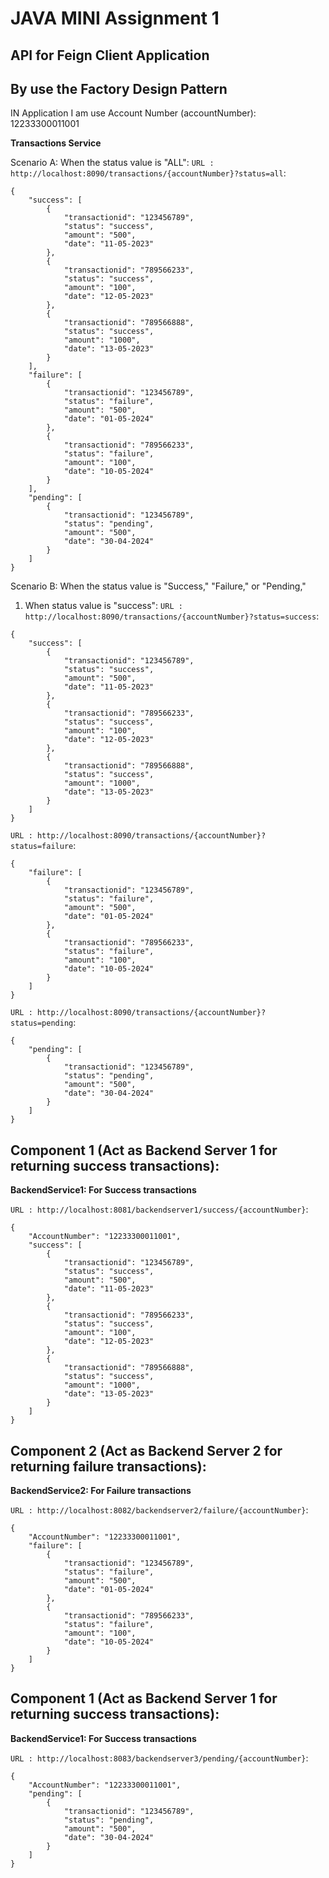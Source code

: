 # JAVA MINI Assignment 1

## API for Feign Client Application 
## By use the Factory Design Pattern


IN Application I am use Account Number (accountNumber): 12233300011001

**Transactions Service** 

Scenario A: When the status value is "ALL":
```URL : http://localhost:8090/transactions/{accountNumber}?status=all```: 
```
{
    "success": [
        {
            "transactionid": "123456789",
            "status": "success",
            "amount": "500",
            "date": "11-05-2023"
        },
        {
            "transactionid": "789566233",
            "status": "success",
            "amount": "100",
            "date": "12-05-2023"
        },
        {
            "transactionid": "789566888",
            "status": "success",
            "amount": "1000",
            "date": "13-05-2023"
        }
    ],
    "failure": [
        {
            "transactionid": "123456789",
            "status": "failure",
            "amount": "500",
            "date": "01-05-2024"
        },
        {
            "transactionid": "789566233",
            "status": "failure",
            "amount": "100",
            "date": "10-05-2024"
        }
    ],
    "pending": [
        {
            "transactionid": "123456789",
            "status": "pending",
            "amount": "500",
            "date": "30-04-2024"
        }
    ]
}

```
Scenario B: When the status value is "Success," "Failure," or "Pending,"

1. When status value is "success":
```URL : http://localhost:8090/transactions/{accountNumber}?status=success```: 

```
{
    "success": [
        {
            "transactionid": "123456789",
            "status": "success",
            "amount": "500",
            "date": "11-05-2023"
        },
        {
            "transactionid": "789566233",
            "status": "success",
            "amount": "100",
            "date": "12-05-2023"
        },
        {
            "transactionid": "789566888",
            "status": "success",
            "amount": "1000",
            "date": "13-05-2023"
        }
    ]
}
```

```URL : http://localhost:8090/transactions/{accountNumber}?status=failure```: 

```
{
    "failure": [
        {
            "transactionid": "123456789",
            "status": "failure",
            "amount": "500",
            "date": "01-05-2024"
        },
        {
            "transactionid": "789566233",
            "status": "failure",
            "amount": "100",
            "date": "10-05-2024"
        }
    ]
}
```

```URL : http://localhost:8090/transactions/{accountNumber}?status=pending```: 

```
{
    "pending": [
        {
            "transactionid": "123456789",
            "status": "pending",
            "amount": "500",
            "date": "30-04-2024"
        }
    ]
}
```
## Component 1 (Act as Backend Server 1 for returning success transactions): 

**BackendService1: For Success transactions**

```URL : http://localhost:8081/backendserver1/success/{accountNumber}```: 

```
{
    "AccountNumber": "12233300011001",
    "success": [
        {
            "transactionid": "123456789",
            "status": "success",
            "amount": "500",
            "date": "11-05-2023"
        },
        {
            "transactionid": "789566233",
            "status": "success",
            "amount": "100",
            "date": "12-05-2023"
        },
        {
            "transactionid": "789566888",
            "status": "success",
            "amount": "1000",
            "date": "13-05-2023"
        }
    ]
}
```

## Component 2 (Act as Backend Server 2 for returning failure transactions): 

**BackendService2: For Failure transactions**

```URL : http://localhost:8082/backendserver2/failure/{accountNumber}```: 

```
{
    "AccountNumber": "12233300011001",
    "failure": [
        {
            "transactionid": "123456789",
            "status": "failure",
            "amount": "500",
            "date": "01-05-2024"
        },
        {
            "transactionid": "789566233",
            "status": "failure",
            "amount": "100",
            "date": "10-05-2024"
        }
    ]
}
```

## Component 1 (Act as Backend Server 1 for returning success transactions): 

**BackendService1: For Success transactions**

```URL : http://localhost:8083/backendserver3/pending/{accountNumber}```: 

```
{
    "AccountNumber": "12233300011001",
    "pending": [
        {
            "transactionid": "123456789",
            "status": "pending",
            "amount": "500",
            "date": "30-04-2024"
        }
    ]
}
```

